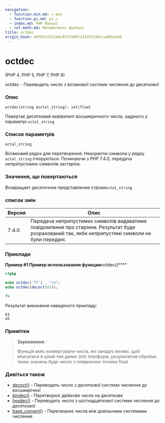 ```yaml
---
navigation:
  - function.min.md: « min
  - function.pi.md: pi »
  - index.md: PHP Manual
  - ref.math.md: Математичні функції
title: octdec
origin_hash: ddf652f5224dc9f1fa9671347921941ca401ea50
---
```

# octdec

(PHP 4, PHP 5, PHP 7, PHP 8)

octdec - Переводить число з вісімкової системи числення до десяткової

### Опис

```methodsynopsis
octdec(string $octal_string): int|float
```

Повертає десятковий еквівалент восьмеричного числа, заданого у параметрі `octal_string`

### Список параметрів

`octal_string`

Вісімковий рядок для перетворення. Некоректні символи у рядку `octal_string` ігноруються. Починаючи з PHP 7.4.0, передача неприпустимих символів застаріла.

### Значення, що повертаються

Возвращает десятичное представление строки`octal_string`

### список змін

| Версия | Опис |
| --- | --- |
| 7.4.0 | Передача неприпустимих символів видаватиме повідомлення про старіння. Результат буде розрахований так, якби неприпустимі символи не були передані. |

### Приклади

**Пример #1 Пример использования функции**octdec()\*\*\*\*

```php
<?php

echo octdec('77') . "\n";
echo octdec(decoct(45));

?>
```

Результат виконання наведеного прикладу:

```
63
45
```

### Примітки

> **Зауваження** :
> 
> Функція вміє конвертувати числа, які занадто великі, щоб вписатися в цілий тип даних (int) платформ, результатом обробки таких значень буде число з плаваючою точкою float.

### Дивіться також

-   [decoct()](function.decoct.md) \- Переводить число з десяткової системи числення до восьмирічної
-   [bindec()](function.bindec.md) \- Перетворює двійкове число на десяткове
-   [hexdec()](function.hexdec.md) \- Переводить число з шістнадцяткової системи числення до десяткової
-   [base\_convert()](function.base-convert.md) \- Перетворює числа між довільними системами числення
